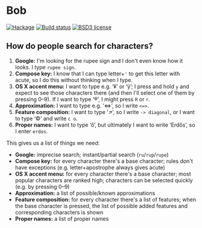 # Bob

[![Hackage](https://img.shields.io/hackage/v/bob.svg)](https://hackage.haskell.org/package/bob)
[![Build status](https://travis-ci.org/aelve/bob.svg)](https://travis-ci.org/aelve/bob)
[![BSD3 license](https://img.shields.io/badge/license-BSD3-blue.svg)](https://github.com/aelve/bob/blob/master/LICENSE)

## How do people search for characters?

1. **Google:** I'm looking for the rupee sign and I don't even know how it looks. I type `rupee sign`.
2. **Compose key:** I know that I can type letter+`'` to get this letter with acute, so I do this without thinking when I type.
3. **OS X accent menu:** I want to type e.g. ‘¥’ or ‘ÿ’; I press and hold `y` and expect to see those characters there (and then I'll select one of them by pressing 0–9). If I want to type ‘®’, I might press `R` or `r`.
4. **Approximation:** I want to type e.g. ‘⇔’, so I write `<=>`.
5. **Feature composition:** I want to type ‘↗’, so I write `-> diagonal`, or I want to type ‘©’ and write `c o`.
6. **Proper names:** I want to type ‘ő’, but ultimately I want to write ‘Erdős’, so I enter `erdos`.

This gives us a list of things we need:

  * **Google:** imprecise search; instant/partial search (`ru`/`rup`/`rupe`)
  * **Compose key:** for every character there's a base character; rules don't have exceptions (e.g. letter+apostrophe always gives acute)
  * **OS X accent menu:** for every character there's a base character; most popular characters are ranked high; characters can be selected quickly (e.g. by pressing 0–9)
  * **Approximation:** a list of possible/known approximations
  * **Feature composition:** for every character there's a list of features; when the base character is pressed, the list of possible added features and corresponding characters is shown
  * **Proper names:** a list of proper names
